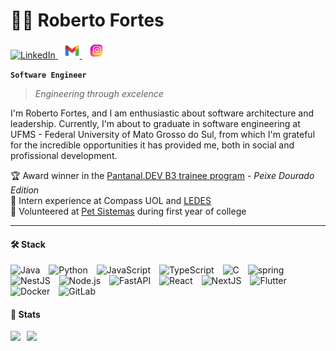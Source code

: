 # 👨‍💻 Roberto Fortes
<p align="left"> 
 <a 
    style="margin-right: 10px;" 
    href="https://www.linkedin.com/in/roberto-fernandes-fortes-neto-b25455234/">
    <img 
      src="https://cdn.jsdelivr.net/gh/devicons/devicon/icons/linkedin/linkedin-original.svg" 
      width="25" 
      height="25" 
      alt="LinkedIn"/>
  </a>
  <a 
    style="margin-right: 10px;" 
    href="mailto:bobfortesneto@gmail.com">
    <img 
      src="./assets/icons8-gmail-novo-48.png" 
        width="25"
        height="25" 
        alt="Gmail"/>
  </a>
  <a 
    href="https://www.instagram.com/bobffortes/">
    <img 
      src="./assets/inst2.png" 
      width="25" 
      height="25" 
      alt="Instagram"/>
  </a>
</p>  

**`Software Engineer`**  
> _Engineering through excelence_

I'm Roberto Fortes, and I am enthusiastic about software architecture and leadership. Currently, I'm about to graduate in software engineering at UFMS - Federal University of Mato Grosso do Sul, from which I'm grateful for the incredible opportunities it has provided me, both in social and profissional development.

🏆 Award winner in the [Pantanal.DEV B3 trainee program](https://content.b3.com.br/pantanal-dev/#sobre) - _Peixe Dourado Edition_    
💼 Intern experience at Compass UOL and [LEDES](https://www.linkedin.com/company/ledes/posts/?feedView=all)  
🤝 Volunteered at [Pet Sistemas](https://petsistemas.ufms.br/) during first year of college

---
#### 🛠️ Stack
<p align="left">
  <img style="padding-right:10px;" src="https://cdn.jsdelivr.net/gh/devicons/devicon/icons/java/java-original.svg" width="25" height="25" alt="Java"/>
  <img style="padding-right:10px;" src="https://cdn.jsdelivr.net/gh/devicons/devicon/icons/python/python-original.svg" width="25" height="25" alt="Python"/>
  <img style="padding-right:10px;" src="https://cdn.jsdelivr.net/gh/devicons/devicon/icons/javascript/javascript-original.svg" width="25" height="25" alt="JavaScript"/>
  <img style="padding-right:10px;"src="https://cdn.jsdelivr.net/gh/devicons/devicon/icons/typescript/typescript-original.svg" width="25" height="25" alt="TypeScript"/>
  <img style="padding-right:10px;"src="https://cdn.jsdelivr.net/gh/devicons/devicon/icons/c/c-original.svg" width="25" height="25" alt="C"/>
  <img style="padding-right:10px;" src="https://cdn.jsdelivr.net/gh/devicons/devicon@latest/icons/spring/spring-original.svg" width="25" height="25" alt="spring"/>
  <img style="padding-right:10px;" src="https://cdn.jsdelivr.net/gh/devicons/devicon@latest/icons/nestjs/nestjs-original.svg" width="25" height="25" alt="NestJS"/>
  <img style="padding-right:10px;" src="https://cdn.jsdelivr.net/gh/devicons/devicon/icons/nodejs/nodejs-original.svg" width="25" height="25" alt="Node.js"/>
  <img style="padding-right:10px;" src="https://cdn.jsdelivr.net/gh/devicons/devicon/icons/fastapi/fastapi-original.svg" width="25" height="25" alt="FastAPI"/>
  <img style="padding-right:10px;" src="https://cdn.jsdelivr.net/gh/devicons/devicon/icons/react/react-original.svg" width="25" height="25" alt="React"/>
  <img style="padding-right:10px;" src="https://cdn.jsdelivr.net/gh/devicons/devicon/icons/nextjs/nextjs-original.svg" width="25" height="25" alt="NextJS"/>
  <img style="padding-right:10px;" src="https://cdn.jsdelivr.net/gh/devicons/devicon/icons/flutter/flutter-original.svg" width="25" height="25" alt="Flutter"/>
  <img style="padding-right:10px;" src="https://cdn.jsdelivr.net/gh/devicons/devicon/icons/docker/docker-original.svg" width="25" height="25" alt="Docker"/>
  <img style="padding-right:10px;" src="https://cdn.jsdelivr.net/gh/devicons/devicon/icons/gitlab/gitlab-original.svg" width="25" height="25" alt="GitLab"/>
</p>


#### 🧪 Stats
<p>
  <img
    align = "left"
    height = 200
    style = "padding-right: 10px;"
    src = "https://github-readme-stats.vercel.app/api?username=RobertoFORTs&hide=stars&show=prs_merged_percentage&show_icons=true&hide_rank=true&theme=tokyonight&custom_title=Roberto's"
  />
  <img 
    align = "left"
    height = 200
    src="https://github-readme-stats.vercel.app/api/top-langs/?username=RobertoFORTs&layout=compact&theme=tokyonight&custom_title=Tecnologies&langs_count=6"
  /> 
</p>


